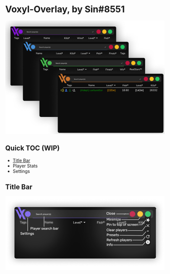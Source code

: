 # Voxyl-Overlay, by Sin#8551
![](CascadingVoxylOverlaysv2.png)

## Quick TOC (WIP)
 - [Title Bar](https://github.com/BWP-Stats/Voxyl-Overlay/blob/main/README.md#title-bar)
 - Player Stats
 - Settings

## Title Bar
![](VoxylTitleBarDemov3.png)
